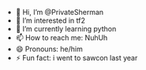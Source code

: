 - 👋 Hi, I’m @PrivateSherman
- 👀 I’m interested in tf2
- 🌱 I’m currently learning python
- 📫 How to reach me: NuhUh
- 😄 Pronouns: he/him
- ⚡ Fun fact: i went to sawcon last year

<!---
PrivateSherman/PrivateSherman is a ✨ special ✨ repository because its `README.md` (this file) appears on your GitHub profile.
You can click the Preview link to take a look at your changes.
--->
